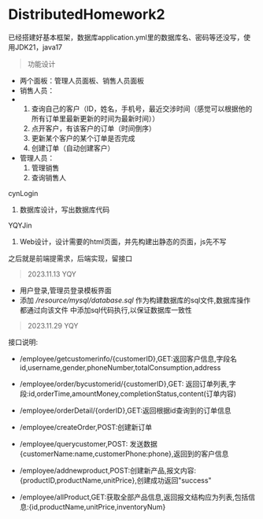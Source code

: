# DistributedHomework2
已经搭建好基本框架，数据库application.yml里的数据库名、密码等还没写，使用JDK21，java17

>功能设计
- 两个面板：管理人员面板、销售人员面板
- 销售人员：
- 1. 查询自己的客户（ID，姓名，手机号，最近交涉时间（感觉可以根据他的所有订单里最新更新的时间为最新时间））
  2. 点开客户，有该客户的订单（时间倒序）
  3. 更新某个客户的某个订单是否完成
  4. 创建订单（自动创建客户）
- 管理人员：
  1. 管理销售
  2. 查询销售人

cynLogin
1. 数据库设计，写出数据库代码

YQYJin
1. Web设计，设计需要的html页面，并先构建出静态的页面，js先不写

之后就是前端提需求，后端实现，留接口

>2023.11.13 YQY
- 用户登录,管理员登录模板界面
- 添加 */resource/mysql/database.sql* 作为构建数据库的sql文件,数据库操作都通过向该文件
中添加sql代码执行,以保证数据库一致性

> 2023.11.29 YQY

接口说明:

- /employee/getcustomerinfo/{customerID},GET:返回客户信息,字段名id,username,gender,phoneNumber,totalConsumption,address
- /employee/order/bycustomerid/{customerID},GET: 返回订单列表,字段:id,orderTime,amountMoney,completionStatus,content(订单内容)
- /employee/orderDetail/{orderID},GET:返回根据id查询到的订单信息
- /employee/createOrder,POST:创建新订单
- /employee/querycustomer,POST: 发送数据{customerName:name,customerPhone:phone},返回到的客户信息

- /employee/addnewproduct,POST:创建新产品,报文内容:{productID,productName,unitPrice},创建成功返回"success"

- /employee/allProduct,GET:获取全部产品信息,返回报文结构应为列表,包括信息:{id,productName,unitPrice,inventoryNum}

